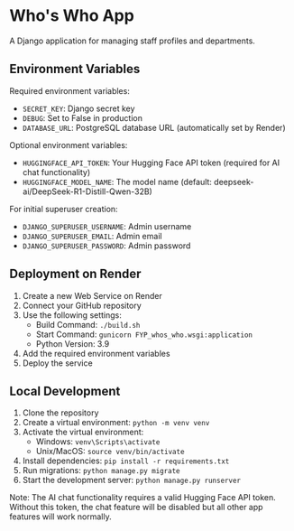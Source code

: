# Who's Who App

A Django application for managing staff profiles and departments.

## Environment Variables

Required environment variables:
- `SECRET_KEY`: Django secret key
- `DEBUG`: Set to False in production
- `DATABASE_URL`: PostgreSQL database URL (automatically set by Render)

Optional environment variables:
- `HUGGINGFACE_API_TOKEN`: Your Hugging Face API token (required for AI chat functionality)
- `HUGGINGFACE_MODEL_NAME`: The model name (default: deepseek-ai/DeepSeek-R1-Distill-Qwen-32B)

For initial superuser creation:
- `DJANGO_SUPERUSER_USERNAME`: Admin username
- `DJANGO_SUPERUSER_EMAIL`: Admin email
- `DJANGO_SUPERUSER_PASSWORD`: Admin password

## Deployment on Render

1. Create a new Web Service on Render
2. Connect your GitHub repository
3. Use the following settings:
   - Build Command: `./build.sh`
   - Start Command: `gunicorn FYP_whos_who.wsgi:application`
   - Python Version: 3.9
4. Add the required environment variables
5. Deploy the service

## Local Development

1. Clone the repository
2. Create a virtual environment: `python -m venv venv`
3. Activate the virtual environment:
   - Windows: `venv\Scripts\activate`
   - Unix/MacOS: `source venv/bin/activate`
4. Install dependencies: `pip install -r requirements.txt`
5. Run migrations: `python manage.py migrate`
6. Start the development server: `python manage.py runserver`

Note: The AI chat functionality requires a valid Hugging Face API token. Without this token, the chat feature will be disabled but all other app features will work normally.